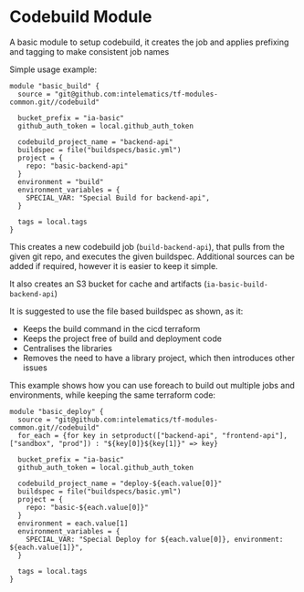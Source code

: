 # Codebuild Module

A basic module to setup codebuild, it creates the job and applies prefixing and tagging to make consistent job names

Simple usage example:

```
module "basic_build" {
  source = "git@github.com:intelematics/tf-modules-common.git//codebuild"
  
  bucket_prefix = "ia-basic"
  github_auth_token = local.github_auth_token

  codebuild_project_name = "backend-api"
  buildspec = file("buildspecs/basic.yml")
  project = {
    repo: "basic-backend-api"
  }
  environment = "build"
  environment_variables = {
    SPECIAL_VAR: "Special Build for backend-api",
  }

  tags = local.tags
}
```

This creates a new codebuild job (`build-backend-api`), that pulls from the given git repo, and executes the given
buildspec. Additional sources can be added if required, however it is easier to keep it simple.

It also creates an S3 bucket for cache and artifacts (`ia-basic-build-backend-api`)

It is suggested to use the file based buildspec as shown, as it:
* Keeps the build command in the cicd terraform
* Keeps the project free of build and deployment code
* Centralises the libraries
* Removes the need to have a library project, which then introduces other issues 

This example shows how you can use foreach to build out multiple jobs and environments, while keeping the
same terraform code:

```
module "basic_deploy" {
  source = "git@github.com:intelematics/tf-modules-common.git//codebuild"
  for_each = {for key in setproduct(["backend-api", "frontend-api"], ["sandbox", "prod"]) : "${key[0]}${key[1]}" => key}
  
  bucket_prefix = "ia-basic"
  github_auth_token = local.github_auth_token

  codebuild_project_name = "deploy-${each.value[0]}"
  buildspec = file("buildspecs/basic.yml")
  project = {
    repo: "basic-${each.value[0]}"
  }
  environment = each.value[1]
  environment_variables = {
    SPECIAL_VAR: "Special Deploy for ${each.value[0]}, environment: ${each.value[1]}",
  }

  tags = local.tags
}
```
